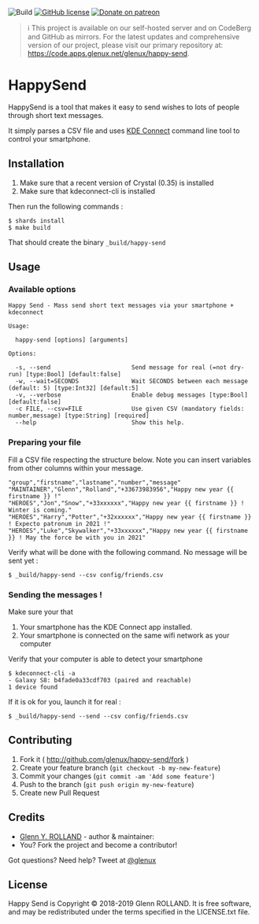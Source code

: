 ![Build](https://github.com/glenux/happy-send/workflows/Build/badge.svg?branch=master)
[![GitHub license](https://img.shields.io/github/license/glenux/happy-send.svg)](https://github.com/glenux/happy-send/blob/master/LICENSE.txt)
[![Donate on patreon](https://img.shields.io/badge/patreon-donate-orange.svg)](https://patreon.com/glenux)

> :information_source: This project is available on our self-hosted server and
> on CodeBerg and GitHub as mirrors. For the latest updates and comprehensive
> version of our project, please visit our primary repository at:
> <https://code.apps.glenux.net/glenux/happy-send>.

# HappySend

HappySend is a tool that makes it easy to send wishes to lots of people through short text messages.

It simply parses a CSV file and uses [KDE Connect](https://community.kde.org/KDEConnect) command line tool to control your smartphone.


## Installation

1. Make sure that a recent version of Crystal (0.35) is installed
2. Make sure that kdeconnect-cli is installed

Then run the following commands :

    $ shards install
    $ make build

That should create the binary `_build/happy-send`

## Usage

### Available options


    Happy Send - Mass send short text messages via your smartphone + kdeconnect
  
    Usage:
  
      happy-send [options] [arguments]
  
    Options:
  
      -s, --send                       Send message for real (=not dry-run) [type:Bool] [default:false]
      -w, --wait=SECONDS               Wait SECONDS between each message (default: 5) [type:Int32] [default:5]
      -v, --verbose                    Enable debug messages [type:Bool] [default:false]
      -c FILE, --csv=FILE              Use given CSV (mandatory fields: number,message) [type:String] [required]
      --help                           Show this help.



### Preparing your file

Fill a CSV file respecting the structure below. Note you can insert variables from
other columns within your message.

    "group","firstname","lastname","number","message"
    "MAINTAINER","Glenn","Rolland","+33673983956","Happy new year {{ firstname }} !"
    "HEROES","Jon","Snow","+33xxxxxx","Happy new year {{ firstname }} ! Winter is coming."
    "HEROES","Harry","Potter","+32xxxxxx","Happy new year {{ firstname }} ! Expecto patronum in 2021 !"
    "HEROES","Luke","Skywalker","+33xxxxxx","Happy new year {{ firstname }} ! May the force be with you in 2021"

Verify what will be done with the following command. No message will be sent yet :

    $ _build/happy-send --csv config/friends.csv

###  Sending the messages !

Make sure your that

1. Your smartphone has the KDE Connect app installed. 
2. Your smartphone is connected on the same wifi network as your computer

Verify that your computer is able to detect your smartphone

    $ kdeconnect-cli -a
    - Galaxy S8: b4fade0a33cdf703 (paired and reachable)
    1 device found

If it is ok for you, launch it for real :

    $ _build/happy-send --send --csv config/friends.csv


## Contributing

1. Fork it ( http://github.com/glenux/happy-send/fork )
2. Create your feature branch (`git checkout -b my-new-feature`)
3. Commit your changes (`git commit -am 'Add some feature'`)
4. Push to the branch (`git push origin my-new-feature`)
5. Create new Pull Request


## Credits

* [Glenn Y. ROLLAND](https://github.com/glenux) - author & maintainer:
* You? Fork the project and become a contributor!

Got questions? Need help? Tweet at [@glenux](https://twitter.com/glenux)


## License

Happy Send is Copyright © 2018-2019 Glenn ROLLAND. It is free software, and may be redistributed under the terms specified in the LICENSE.txt file.

